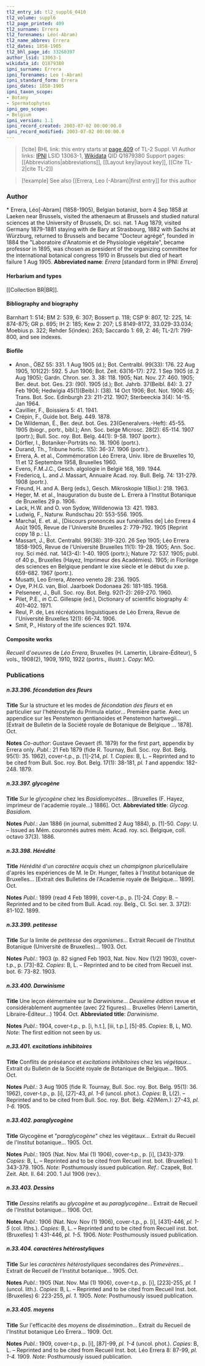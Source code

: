```yaml
---
tl2_entry_id: tl2_suppl6_0410
tl2_volume: suppl6
tl2_page_printed: 409
tl2_surname: Errera
tl2_forenames: Léo(-Abram)
tl2_name_abbrev: Errera
tl2_dates: 1858-1905
tl2_bhl_page_id: 33260397
author_lsid: 13063-1
wikidata_id: Q1879380
ipni_surname: Errera
ipni_forenames: Leo (-Abram)
ipni_standard_form: Errera
ipni_dates: 1858-1905
ipni_taxon_scope: 
- Botany
- Spermatophytes
ipni_geo_scope: 
- Belgium
ipni_version: 1.1
ipni_record_created: 2003-07-02 00:00:00.0
ipni_record_modified: 2003-07-02 00:00:00.0
---
```


> [!cite] BHL link: this entry starts at [page 409](https://www.biodiversitylibrary.org/page/33260397) of TL-2 Suppl. VI
> Author links: [IPNI](https://www.ipni.org/a/13063-1) LSID 13063-1, [Wikidata](https://www.wikidata.org/wiki/Q1879380) QID Q1879380
> Support pages: [[Abbreviations|abbreviations]], [[Layout key|layout key]], [[Cite TL-2|cite TL-2]]

> [!example] See also [[Errera, Leo (-Abram)|first entry]] for this author

### Author

\* Errera, Léo\[-Abram\] (1858-1905), Belgian botanist, born 4 Sep 1858 at Laeken near Brussels, visited the athenaeum at Brussels and studied natural sciences at the University of Brussels, Dr. sci. nat. 1 Aug 1879, visited Germany 1879-1881 staying with de Bary at Strasbourg, 1882 with Sachs at Würzburg, returned to Brussels and became "Docteur agrégé", founded in 1884 the "Laboratoire d'Anatomie et de Physiologie végétale", became professor in 1895, was chosen as president of the organizing committee for the international botanical congress 1910 in Brussels but died of heart failure 1 Aug 1905. 
**Abbreviated name**: *Errera* \[standard form in IPNI: *Errera*\]

#### Herbarium and types

[[Collection BR|BR]].

#### Bibliography and biography

Barnhart 1: 514; BM 2: 539, 6: 307; Bossert p. 118; CSP 9: 807, 12: 225, 14: 874-875; GR p. 695; IH 2: 185; Kew 2: 207; LS 8149-8172, 33.029-33.034; Moebius p. 322; Rehder 5(index): 263; Saccardo 1: 69, 2: 46; TL-2/1: 799-800, and see indexes.

#### Biofile

- Anon., ÖBZ 55: 331. 1 Aug 1905 (d.); Bot. Centralbl. 99(33): 176. 22 Aug 1905, 101(22): 592. 5 Jun 1906; Bot. Zeit. 63(16-17): 272. 1 Sep 1905 (d. 2 Aug 1905); Gardn. Chron. ser. 3. 38: 118. 1905; Nat. Nov. 27: 460. 1905; Ber. deut. bot. Ges. 23: (90). 1905 (d.); Bot. Jahrb. 37(Beibl. 84): 3. 27 Feb 1906; Hedwigia 45(1)(Beibl.): (38). 14 Oct 1906; Bot. Not. 1906: 45; Trans. Bot. Soc. Edinburgh 23: 211-212. 1907; Sterbeeckia 3(4): 14-15. Jan 1964.
- Cavillier, F., Boissiera 5: 41. 1941.
- Crépin, F., Guide bot. Belg. 449. 1878.
- De Wildeman, É., Ber. deut. bot. Ges. 23(Generalvers.-Heft): 45-55. 1905 (biogr., portr., bibl.); Ann. Soc. belge Microsc. 28(2): 65-114. 1907 (portr.); Bull. Soc. roy. Bot. Belg. 44(1): 9-58. 1907 (portr.).
- Dörfler, I., Botaniker-Porträts no. 18. 1906 (portr.).
- Durand, Th., Tribune hortic. 1(5): 36-37. 1906 (portr.).
- Errera, A. et al., Commémoration Léo Errera, Univ. libre de Bruxelles 10, 11 et 12 Septembre 1958, Bruxelles 1960.
- Evens, F.M.J.C., Gesch. algologie in België 168, 169. 1944.
- Fredericq, L. and J. Massart, Annuaire Acad. roy. Bull. Belg. 74: 131-279. 1908 (portr.).
- Freund, H. and A. Berg (eds.), Gesch. Mikroskopie 1(Biol.): 218. 1963.
- Heger, M. et al., Inauguration du buste de L. Errera à l'Institut Botanique de Bruxelles 29 p. 1906.
- Lack, H.W. and O. von Sydow, Willdenowia 13: 421. 1983.
- Ludwig, F., Naturw. Rundschau 20: 553-556. 1905.
- Marchal, E. et. al., \[Discours prononcés aux funérailles de\] Léo Errera 4 Août 1905, Revue de l'Université Bruxelles 2: 779-792. 1905 \[Reprint copy 18 p.: L\].
- Massart, J., Bot. Centralbl. 99(38): 319-320. 26 Sep 1905; Léo Errera 1858-1905, Revue de l'Université Bruxelles 11(1): 19-28. 1905; Ann. Soc. roy. Sci méd. nat. 14(3-4): 1-40. 1905 (portr.); Nature 72: 537. 1905; publ. of 40 p., Bruxelles (Hayez, Imprimeur des Académies). 1905; *in* Florilège des sciences en Belgique pendant le xixe siècle et le début du xxe p. 659-682. 1967 (portr.).
- Musatti, Leo Errera, Ateneo veneto 28: 236. 1905.
- Oye, P.H.G. van, Biol. Jaarboek Dodonaea 26: 181-185. 1958.
- Pelseneer, J., Bull. Soc. roy. Bot. Belg. 92(1-2): 269-270. 1960.
- Pilet, P.E., *in* C.C. Gillespie (ed.), Dictionary of scientific biography 4: 401-402. 1971.
- Reul, P. de, Les récréations linguistiques de Léo Errera, Revue de l'Université Bruxelles 12(1): 66-74. 1906.
- Smit, P., History of the life sciences 921. 1974.

#### Composite works

*Recueil* d'*oeuvres* de *Léo Errera*, Bruxelles (H. Lamertin, Libraire-Éditeur), 5 vols., 1908(2), 1909, 1910, 1922 (portrs., illustr.). *Copy*: MO.

### Publications

##### n.33.396. fécondation des fleurs

**Title**
Sur la structure et les modes de *fécondation des fleurs* et en particulier sur l'hétérostylie du Primula elatior... Première partie. Avec un appendice sur les Penstemon gentianoides et Penstemon hartwegii... \[Extrait de Bulletin de la Société royale de Botanique de Belgique ... 1878\]. Oct.

**Notes**
*Co-author*: Gustave Gevaert (fl. 1879) for the first part, appendix by Errera only.
*Publ*.: 21 Feb 1879 (fide R. Tournay, Bull. Soc. roy. Bot. Belg. 95(1): 35. 1962), cover-t.p., p. \[1\]-214, *pl. 1. Copies*: B, L. – Reprinted and to be cited from Bull. Soc. roy. Bot. Belg. 17(1): 38-181, *pl. 1* and appendix: 182-248. 1879.

##### n.33.397. glycogène

**Title**
Sur le *glycogène* chez les *Basidiomycètes*... \[Bruxelles (F. Hayez, imprimeur de l'academie royale...) 1886\]. Oct.
**Abbreviated title**: *Glycog. Basidiom.*

**Notes**
*Publ*.: Jan 1886 (in journal, submitted 2 Aug 1884), p. \[1\]-50. *Copy*: U. – Issued as Mém. couronnés autres mém. Acad. roy. sci. Belgique, coll. octavo 37(3). 1886.

##### n.33.398. Hérédité

**Title**
*Hérédité* d'un *caractère acquis* chez un *champignon* pluricellulaire d'après les expériences de M. le Dr. Hunger, faites à l'Institut botanique de Bruxelles... \[Extrait des Bulletins de l'Academie royale de Belgique... 1899\]. Oct.

**Notes**
*Publ*.: 1899 (read 4 Feb 1899), cover-t.p., p. \[1\]-24. *Copy*: B. – Reprinted and to be cited from Bull. Acad. roy. Belg., Cl. Sci. ser. 3. 37(2): 81-102. 1899.

##### n.33.399. petitesse

**Title**
Sur la limite de *petitesse* des *organismes*... Extrait Recueil de l'Institut Botanique (Université de Bruxelles)... 1903. Oct.

**Notes**
*Publ*.: 1903 (p. 82 signed Feb 1903, Nat. Nov. Nov (1/2) 1903), cover-t.p., p. \[73\]-82. *Copies*: B, L. – Reprinted and to be cited from Recueil inst. bot. 6: 73-82. 1903.

##### n.33.400. Darwinisme

**Title**
Une leçon élémentaire sur le *Darwinisme*... *Deuxième édition* revue et considérablement augmentée (avec 22 figures)... Bruxelles (Henri Lamertin, Libraire-Éditeur...) 1904. Oct.
**Abbreviated title**: *Darwinisme*.

**Notes**
*Publ*.: 1904, cover-t.p., p. \[i, h.t.\], \[iii, t.p.\], \[5\]-85. *Copies*: B, L, MO.
*Note*: The first edition not seen by us.

##### n.33.401. excitations inhibitoires

**Title**
Conflits de préséance et *excitations inhibitoires* chez les *végétaux*... Extrait du Bulletin de la Société royale de Botanique de Belgique... 1905. Oct.

**Notes**
*Publ*.: 3 Aug 1905 (fide R. Tournay, Bull. Soc. roy. Bot. Belg. 95(1): 36. 1962), cover-t.p., p. \[i\], \[27\]-43, *pl. 1-6* (uncol. phot.). *Copies*: B, L(2). – Reprinted and to be cited from Bull. Soc. roy. Bot. Belg. 42(Mém.): 27-43, *pl. 1-6.* 1905.

##### n.33.402. paraglycogène

**Title**
Glycogène et "*paraglycogène*" chez les végétaux... Extrait du Recueil de l'Institut botanique... 1905. Oct.

**Notes**
*Publ*.: 1905 (Nat. Nov. Mai (1) 1906), cover-t.p., p. \[i\], \[343\]-379. *Copies*: B, L. – Reprinted and to be cited from Recueil inst. bot. (Bruxelles) 1: 343-379. 1905.
*Note*: Posthumously issued publication.
*Ref*.: Czapek, Bot. Zeit. Abt. II. 64: 200. 1 Jul 1906 (rev.).

##### n.33.403. Dessins

**Title**
*Dessins* relatifs au *glycogène* et au *paraglycogène*... Extrait de Recueil de l'Institut botanique... 1906. Oct.

**Notes**
*Publ*.: 1906 (Nat. Nov. Nov (1) 1906), cover-t.p., p. \[i\], \[431\]-446, *pl. 1-5* (col. liths.). *Copies*: B, L. – Reprinted and to be cited from Recueil inst. bot. (Bruxelles) 1: 431-446, *pl. 1-5.* 1906.
*Note*: Posthumously issued publication.

##### n.33.404. caractères hétérostyliques

**Title**
Sur les *caractères hétérostyliques* secondaires des *Primevères*... Extrait de Recueil de l'Institut botanique... 1905. Oct.

**Notes**
*Publ*.: 1905 (Nat. Nov. Mai (1) 1906), cover-t.p., p. \[i\], \[223\]-255, *pl. 1* (uncol. lith.). *Copies*: B, L. – Reprinted and to be cited from Recueil Inst. bot. (Bruxelles) 6: 223-255, *pl. 1.* 1905.
*Note*: Posthumously issued publication.

##### n.33.405. moyens

**Title**
Sur l'efficacité des *moyens* de *dissémination*... Extrait du Recueil de l'Institut botanique Léo Errera... 1909. Oct.

**Notes**
*Publ*.: 1909, cover-t.p., p. \[i\], \[87\]-99, *pl. 1-4* (uncol. phot.). *Copies*: B, L. – Reprinted and to be cited from Recueil Inst. bot. Léo Errera 8: 87-99, *pl. 1-4.* 1909.
*Note*: Posthumously issued publication.

